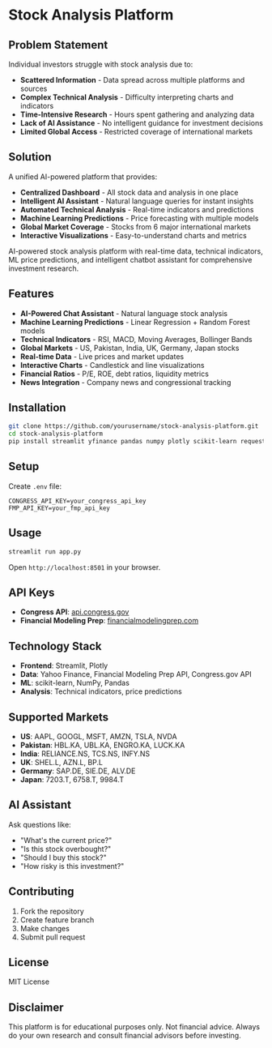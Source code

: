 # **Stock Analysis Platform**

## **Problem Statement**

Individual investors struggle with stock analysis due to:
- **Scattered Information** - Data spread across multiple platforms and sources
- **Complex Technical Analysis** - Difficulty interpreting charts and indicators
- **Time-Intensive Research** - Hours spent gathering and analyzing data
- **Lack of AI Assistance** - No intelligent guidance for investment decisions
- **Limited Global Access** - Restricted coverage of international markets

## **Solution**

A unified AI-powered platform that provides:
- **Centralized Dashboard** - All stock data and analysis in one place
- **Intelligent AI Assistant** - Natural language queries for instant insights
- **Automated Technical Analysis** - Real-time indicators and predictions
- **Machine Learning Predictions** - Price forecasting with multiple models
- **Global Market Coverage** - Stocks from 6 major international markets
- **Interactive Visualizations** - Easy-to-understand charts and metrics

AI-powered stock analysis platform with real-time data, technical indicators, ML price predictions, and intelligent chatbot assistant for comprehensive investment research.

## **Features**

- **AI-Powered Chat Assistant** - Natural language stock analysis
- **Machine Learning Predictions** - Linear Regression + Random Forest models
- **Technical Indicators** - RSI, MACD, Moving Averages, Bollinger Bands
- **Global Markets** - US, Pakistan, India, UK, Germany, Japan stocks
- **Real-time Data** - Live prices and market updates
- **Interactive Charts** - Candlestick and line visualizations
- **Financial Ratios** - P/E, ROE, debt ratios, liquidity metrics
- **News Integration** - Company news and congressional tracking

## **Installation**

```bash
git clone https://github.com/yourusername/stock-analysis-platform.git
cd stock-analysis-platform
pip install streamlit yfinance pandas numpy plotly scikit-learn requests python-dotenv
```

## **Setup**

Create `.env` file:
```env
CONGRESS_API_KEY=your_congress_api_key
FMP_API_KEY=your_fmp_api_key
```

## **Usage**

```bash
streamlit run app.py
```

Open `http://localhost:8501` in your browser.

## **API Keys**

- **Congress API**: [api.congress.gov](https://api.congress.gov/)
- **Financial Modeling Prep**: [financialmodelingprep.com](https://financialmodelingprep.com/developer/docs)

## **Technology Stack**

- **Frontend**: Streamlit, Plotly
- **Data**: Yahoo Finance, Financial Modeling Prep API, Congress.gov API
- **ML**: scikit-learn, NumPy, Pandas
- **Analysis**: Technical indicators, price predictions

## **Supported Markets**

- **US**: AAPL, GOOGL, MSFT, AMZN, TSLA, NVDA
- **Pakistan**: HBL.KA, UBL.KA, ENGRO.KA, LUCK.KA
- **India**: RELIANCE.NS, TCS.NS, INFY.NS
- **UK**: SHEL.L, AZN.L, BP.L
- **Germany**: SAP.DE, SIE.DE, ALV.DE
- **Japan**: 7203.T, 6758.T, 9984.T

## **AI Assistant**

Ask questions like:
- "What's the current price?"
- "Is this stock overbought?"
- "Should I buy this stock?"
- "How risky is this investment?"

## **Contributing**

1. Fork the repository
2. Create feature branch
3. Make changes
4. Submit pull request

## **License**

MIT License

## **Disclaimer**

This platform is for educational purposes only. Not financial advice. Always do your own research and consult financial advisors before investing.
